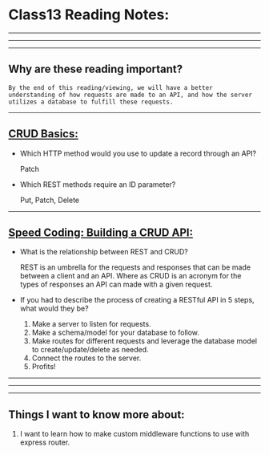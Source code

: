 # **Class13 Reading Notes:**
---
---
---
## Why are these reading important?

```
By the end of this reading/viewing, we will have a better understanding of how requests are made to an API, and how the server utilizes a database to fulfill these requests.
```

---

## [**CRUD Basics:**](https://medium.com/geekculture/crud-operations-explained-2a44096e9c88)

* Which HTTP method would you use to update a record through an API?

  Patch

* Which REST methods require an ID parameter?

  Put, Patch, Delete

---

## [**Speed Coding: Building a CRUD API:**](https://www.youtube.com/watch?v=EzNcBhSv1Wo)

* What is the relationship between REST and CRUD?

  REST is an umbrella for the requests and responses that can be made between a client and an API. Where as CRUD is an acronym for the types of responses an API can made with a given request.

* If you had to describe the process of creating a RESTful API in 5 steps, what would they be? 

  1. Make a server to listen for requests.
  1. Make a schema/model for your database to follow.
  1. Make routes for different requests and leverage the database model to create/update/delete as needed.
  1. Connect the routes to the server.
  1. Profits!

---
---
---
## **Things I want to know more about:**

1. I want to learn how to make custom middleware functions to use with express router.

